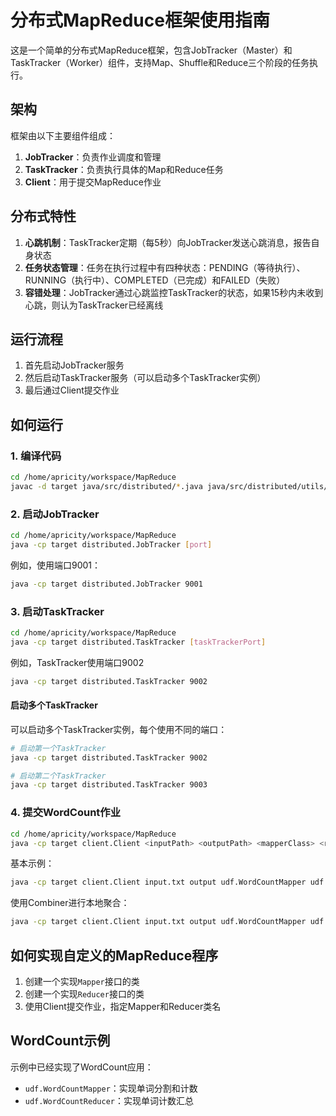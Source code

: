 # 分布式MapReduce框架使用指南

这是一个简单的分布式MapReduce框架，包含JobTracker（Master）和TaskTracker（Worker）组件，支持Map、Shuffle和Reduce三个阶段的任务执行。

## 架构

框架由以下主要组件组成：

1. **JobTracker**：负责作业调度和管理
2. **TaskTracker**：负责执行具体的Map和Reduce任务
3. **Client**：用于提交MapReduce作业

## 分布式特性

1. **心跳机制**：TaskTracker定期（每5秒）向JobTracker发送心跳消息，报告自身状态
2. **任务状态管理**：任务在执行过程中有四种状态：PENDING（等待执行）、RUNNING（执行中）、COMPLETED（已完成）和FAILED（失败）
3. **容错处理**：JobTracker通过心跳监控TaskTracker的状态，如果15秒内未收到心跳，则认为TaskTracker已经离线

## 运行流程

1. 首先启动JobTracker服务
2. 然后启动TaskTracker服务（可以启动多个TaskTracker实例）
3. 最后通过Client提交作业

## 如何运行

### 1. 编译代码

```bash
cd /home/apricity/workspace/MapReduce
javac -d target java/src/distributed/*.java java/src/distributed/utils/*.java java/src/client/*.java java/src/udf/*.java
```

### 2. 启动JobTracker

```bash
cd /home/apricity/workspace/MapReduce
java -cp target distributed.JobTracker [port]
```

例如，使用端口9001：
```bash
java -cp target distributed.JobTracker 9001
```

### 3. 启动TaskTracker

```bash
cd /home/apricity/workspace/MapReduce
java -cp target distributed.TaskTracker [taskTrackerPort]
```

例如，TaskTracker使用端口9002
```bash
java -cp target distributed.TaskTracker 9002
```

#### 启动多个TaskTracker

可以启动多个TaskTracker实例，每个使用不同的端口：

```bash
# 启动第一个TaskTracker
java -cp target distributed.TaskTracker 9002

# 启动第二个TaskTracker
java -cp target distributed.TaskTracker 9003

```

### 4. 提交WordCount作业

```bash
cd /home/apricity/workspace/MapReduce
java -cp target client.Client <inputPath> <outputPath> <mapperClass> <reducerClass> <numReducers> [combinerClass] [jobTrackerPort]
```

基本示例：
```bash
java -cp target client.Client input.txt output udf.WordCountMapper udf.WordCountReducer 3 
```

使用Combiner进行本地聚合：
```bash
java -cp target client.Client input.txt output udf.WordCountMapper udf.WordCountReducer 3 udf.WordCountCombiner
```


## 如何实现自定义的MapReduce程序

1. 创建一个实现`Mapper`接口的类
2. 创建一个实现`Reducer`接口的类
3. 使用Client提交作业，指定Mapper和Reducer类名

## WordCount示例

示例中已经实现了WordCount应用：

- `udf.WordCountMapper`：实现单词分割和计数
- `udf.WordCountReducer`：实现单词计数汇总

